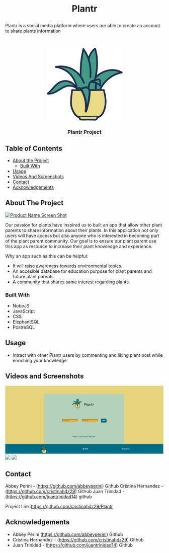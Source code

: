 # <p align="center">Plantr
Plantr is a social media platform where users are able to create an account to share plants information</p>

<!-- PROJECT LOGO -->
<br />
<p align="center">
  <a href="https://github.com/crisitinadz29/Plantr">
    <img src="/images/PlantrLogo.png">
  </a>

  <h3 align="center">Plantr Project</h3><!-- YOUR_TITLE-->

<!-- TABLE OF CONTENTS -->
## Table of Contents

* [About the Project](#about-the-project)
  * [Built With](#built-with)
* [Usage](#usage)
* [Videos And Screenshots](#videos-and-screenshots)
* [Contact](#contact)
* [Acknowledgements](#acknowledgements)



<!-- ABOUT THE PROJECT -->
## About The Project

[![Product Name Screen Shot][product-screenshot]](https://example.com)

Our passion for plants have inspired us to built an app that allow other plant parents to share information about their plants. In this application not only users will have access but also anyone who is interested in becoming part of the plant parent community. Our goal is to ensure our plant parent use this app as resource to increase their plant knowledge and experience. 

Why an app such as this can be helpful:
* It will raise awareness towards environmental topics.
* An accesible database for education purpose for plant parents and future plant parents.
* A community that shares same interest regarding plants.





### Built With
* NobeJS
* JavaScript
* CSS
* ElephantSQL
* PostreSQL



<!-- USAGE EXAMPLES -->
## Usage
* Intract with other Plantr users by commenting and liking plant post while enriching your knowledge.
## Videos and Screenshots
<img src="/images/login.png">
<img src="code 2">
<img src="code3">


<!-- CONTACT -->
## Contact


Abbey Perini - (https://github.com/abbeyperini) Github
Cristina Hernandez - (https://github.com/cristinahdz29) Github
Juan Trinidad - (https://github.com/juantrinidad14) github



Project Link:https://github.com/cristinahdz29/Plantr




<!-- ACKNOWLEDGEMENTS -->
## Acknowledgements
 
 * Abbey Perini (https://github.com/abbeyperini) Github
 * Cristina Hernandez - (https://github.com/cristinahdz29) Github
 * Juan Trinidad - (https://github.com/juantrinidad14) Github





<!-- MARKDOWN LINKS & IMAGES -->
<!-- https://www.markdownguide.org/basic-syntax/#reference-style-links -->
[contributors-shield]: https://img.shields.io/github/contributors/github_username/repo.svg?style=flat-square
[contributors-url]: https://github.com/github_username/repo/graphs/contributors
[forks-shield]: https://img.shields.io/github/forks/github_username/repo.svg?style=flat-square
[forks-url]: https://github.com/github_username/repo/network/members
[stars-shield]: https://img.shields.io/github/stars/github_username/repo.svg?style=flat-square
[stars-url]: https://github.com/github_username/repo/stargazers
[issues-shield]: https://img.shields.io/github/issues/github_username/repo.svg?style=flat-square
[issues-url]: https://github.com/github_username/repo/issues
[license-shield]: https://img.shields.io/github/license/github_username/repo.svg?style=flat-square
[license-url]: https://github.com/github_username/repo/blob/master/LICENSE.txt
[linkedin-shield]: https://img.shields.io/badge/-LinkedIn-black.svg?style=flat-square&logo=linkedin&colorB=555
[linkedin-url]: https://linkedin.com/in/github_username
[product-screenshot]: images/screenshot.png
